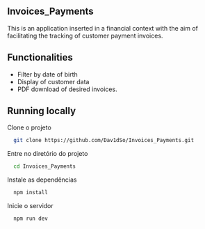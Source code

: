 ## Invoices_Payments

This is an application inserted in a financial context with the aim of facilitating the tracking of customer payment invoices.

## Functionalities

- Filter by date of birth
- Display of customer data
- PDF download of desired invoices.

## Running locally

Clone o projeto

```bash
  git clone https://github.com/Dav1dSo/Invoices_Payments.git
```

Entre no diretório do projeto

```bash
  cd Invoices_Payments
```

Instale as dependências

```bash
  npm install
```

Inicie o servidor

```bash
  npm run dev
```
